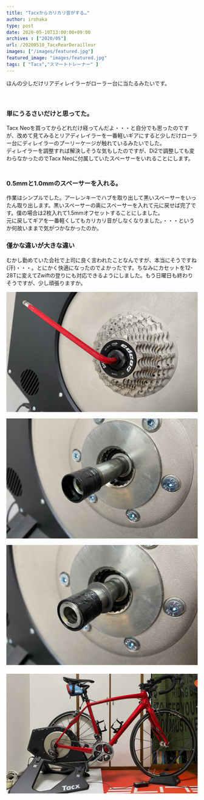 ```yaml
---
title: "Tacxからカリカリ音がする…"
author: irohaka
type: post
date: 2020-05-10T13:00:00+09:00
archives : ["2020/05"]
url: /20200510_TacxRearDerailleur
images: ["/images/featured.jpg"]
featured_image: "images/featured.jpg"
tags: [ "Tacx","スマートトレーナー" ]
---
```


ほんの少しだけリアディレイラーがローラー台に当たるみたいです。  
<!--more-->
　  

### 単にうるさいだけと思ってた。
Tacx Neoを買ってからどれだけ経ってんだよ・・・と自分でも思ったのですが、改めて見てみるとリアディレイラーを一番軽いギアにすると少しだけローラー台にディレイラーのプーリーケージが触れているみたいでした。  
ディレイラーを調整すれば解決しそうな気もしたのですが、Di2で調整しても変わらなかったのでTacx Neoに付属していたスペーサーをいれることにします。  
　  
### 0.5mmと1.0mmのスペーサーを入れる。
作業はシンプルでした。アーレンキーでハブを取り出して黒いスペーサーをいったん取り出します。黒いスペーサーの奥にスペーサーを入れて元に戻せば完了です。僕の場合は2枚入れて1.5mmオフセットすることにしました。  
元に戻してギアを一番軽くしてもカリカリ音がしなくなりました。・・・というか何故いままで気がつかなかったのか。  

### 僅かな違いが大きな違い
むかし勤めていた会社で上司に良く言われたことなんですが、本当にそうですね(汗)・・・。とにかく快適になったのでよかったです。ちなみにカセットを12-28Tに変えてZwiftの登りにも対応できるようにしました。もう日曜日も終わりそうですが、少し頑張りますか。  

![5mmのアーレンキーでハブを外します。](images/tacx_spacer01.jpg)  

![黒いスペーサーを取り出します。](images/tacx_spacer02.jpg)  

![0.5mmと1mmのスペーサーを入れてから黒いスペーサーを戻します。](images/tacx_spacer03.jpg)  
　  
![もう完璧なセッティングで言い訳はできない。](images/tacx_spacer04.jpg)  